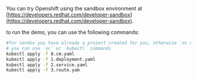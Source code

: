 You can try Openshift using the sandbox environment at [https://developers.redhat.com/developer-sandbox](https://developers.redhat.com/developer-sandbox).

to run the demo, you can use the following commands:

```bash
#for sandox you have already a project created for you, otherwise `oc new-project demo`
# you can use `oc` or `kubectl` commands
kubectl apply -f 0.cm.yaml
kubectl apply -f 1.deployment.yaml 
kubectl apply -f 2.service.yaml 
kubectl apply -f 3.route.yam
```

